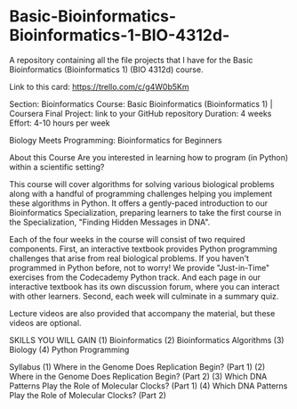 # Basic-Bioinformatics-Bioinformatics-1-BIO-4312d-
A repository containing all the file projects that I have for the Basic Bioinformatics (Bioinformatics 1) (BIO 4312d) course.

Link to this card: https://trello.com/c/g4W0b5Km

Section: Bioinformatics
Course: Basic Bioinformatics (Bioinformatics 1) | Coursera
Final Project: link to your GitHub repository
Duration: 4 weeks
Effort: 4-10 hours per week

Biology Meets Programming: Bioinformatics for Beginners

About this Course
Are you interested in learning how to program (in Python) within a scientific setting?

This course will cover algorithms for solving various biological problems along with a handful of programming challenges helping you implement these algorithms in Python. It offers a gently-paced introduction to our Bioinformatics Specialization, preparing learners to take the first course in the Specialization, "Finding Hidden Messages in DNA".

Each of the four weeks in the course will consist of two required components. First, an interactive textbook provides Python programming challenges that arise from real biological problems. If you haven't programmed in Python before, not to worry! We provide "Just-in-Time" exercises from the Codecademy Python track. And each page in our interactive textbook has its own discussion forum, where you can interact with other learners. Second, each week will culminate in a summary quiz.

Lecture videos are also provided that accompany the material, but these videos are optional.

SKILLS YOU WILL GAIN
(1) Bioinformatics
(2) Bioinformatics Algorithms
(3) Biology
(4) Python Programming

Syllabus
(1) Where in the Genome Does Replication Begin? (Part 1)
(2) Where in the Genome Does Replication Begin? (Part 2)
(3) Which DNA Patterns Play the Role of Molecular Clocks? (Part 1)
(4) Which DNA Patterns Play the Role of Molecular Clocks? (Part 2)
